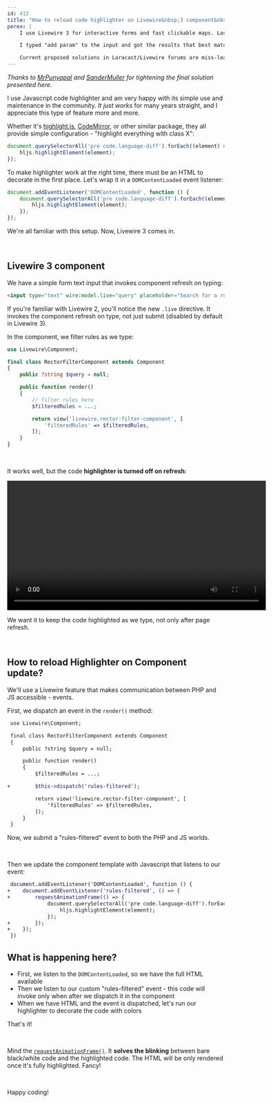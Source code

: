 ```yaml
---
id: 412
title: "How to reload code highlighter on Livewire&nbsp;3 component&nbsp;update"
perex: |
    I use Livewire 3 for interactive forms and fast clickable maps. Last week, I worked on a filter page for the Rector website, where you can use text input to search for core and community rules.

    I typed "add param" to the input and got the results that best matched the rules I could use. But the code highlight was gone; what now?

    Current proposed solutions in Laracast/Livewire forums are miss-leading or using old Livewire 2 syntax, so I wanted to share the solution here to make it easier to find.
---
```


*Thanks to [MrPunyapal](https://github.com/rectorphp/getrector-com/pull/2300) and [SanderMuller](https://github.com/rectorphp/getrector-com/pull/2301) for tightening the final solution presented here.*

I use Javascript code highlighter and am very happy with its simple use and maintenance in the community. *It just works* for many years straight, and I appreciate this type of feature more and more.

Whether it's [highlight.js](https://highlightjs.org/), [CodeMirror](https://codemirror.net/), or other similar package, they all provide simple configuration - "highlight everything with class X":

```javascript
document.querySelectorAll('pre code.language-diff').forEach((element) => {
    hljs.highlightElement(element);
});
```

To make highlighter work at the right time, there must be an HTML to decorate in the first place. Let's wrap it in a `DOMContentLoaded` event listener:

```javascript
document.addEventListener('DOMContentLoaded', function () {
    document.querySelectorAll('pre code.language-diff').forEach((element) => {
        hljs.highlightElement(element);
    });
});
```

We're all familiar with this setup. Now, Livewire 3 comes in.

<br>

## Livewire 3 component

We have a simple form text input that invokes component refresh on typing:

```html
<input type="text" wire:model.live="query" placeholder="Search for a rule">
```

If you're familiar with Livewire 2, you'll notice the new `.live` directive. It invokes the component refresh on type, not just submit (disabled by default in Livewire 3).

In the component, we filter rules as we type:

```php
use Livewire\Component;

final class RectorFilterComponent extends Component
{
    public ?string $query = null;

    public function render()
    {
        // filter rules here
        $filteredRules = ...;

        return view('livewire.rector-filter-component', [
            'filteredRules' => $filteredRules,
        ]);
    }
}
```

<br>

It works well, but the code **highlighter is turned off on refresh**:

<video controls width="600" class="img-thumbnail">
    <source src="https://github-production-user-asset-6210df.s3.amazonaws.com/924196/336463733-74aaff55-ea27-473f-900f-b42b53c0dfac.webm?X-Amz-Algorithm=AWS4-HMAC-SHA256&X-Amz-Credential=AKIAVCODYLSA53PQK4ZA%2F20240605%2Fus-east-1%2Fs3%2Faws4_request&X-Amz-Date=20240605T064416Z&X-Amz-Expires=300&X-Amz-Signature=8563f2836fbd96576e541b5d3d518c84923d3933802f2e0373b1c597e1ad78fe&X-Amz-SignedHeaders=host&actor_id=924196&key_id=0&repo_id=108684833" type="video/webm">
            Your browser does not support the video tag.
</video>

<br>

We want it to keep the code highlighted as we type, not only after page refresh.

<br>

## How to reload Highlighter on Component update?

We'll use a Livewire feature that makes communication between PHP and JS accessible - events.

First, we dispatch an event in the `render()` method:

```diff
 use Livewire\Component;

 final class RectorFilterComponent extends Component
 {
     public ?string $query = null;

     public function render()
     {
         $filteredRules = ...;

+        $this->dispatch('rules-filtered');

         return view('livewire.rector-filter-component', [
             'filteredRules' => $filteredRules,
         ]);
     }
 }
```

Now, we submit a "rules-filtered" event to both the PHP and JS worlds.

<br>

Then we update the component template with Javascript that listens to our event:

```diff
 document.addEventListener('DOMContentLoaded', function () {
+    document.addEventListener('rules-filtered', () => {
+        requestAnimationFrame(() => {
             document.querySelectorAll('pre code.language-diff').forEach((element) => {
                 hljs.highlightElement(element);
             });
+        });
+    });
 })
```

## What is happening here?

* First, we listen to the `DOMContentLoaded`, so we have the full HTML available
* Then we listen to our custom "rules-filtered" event - this code will invoke only when after we dispatch it in the component
* When we have HTML and the event is dispatched, let's run our highlighter to decorate the code with colors

That's it!

<br>

Mind the [`requestAnimationFrame()`](https://github.com/rectorphp/getrector-com/pull/2300/files#r1626252225). It **solves the blinking** between bare black/white code and the highlighted code. The HTML will be only rendered once it's fully highlighted. Fancy!

<br>

Happy coding!

